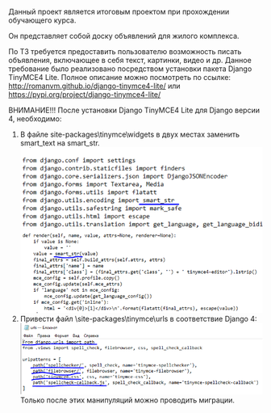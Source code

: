 Данный проект является итоговым проектом при прохождении обучающего курса.

Он представляет собой доску объявлений для жилого комплекса.

По ТЗ требуется предоставить пользователю возможность писать объявления, включающее в себя текст, картинки, видео и др.
Данное требование было реализовано посредством установки пакета Django TinyMCE4 Lite. Полное описание можно посмотреть по ссылке: http://romanvm.github.io/django-tinymce4-lite/ или https://pypi.org/project/django-tinymce4-lite/

ВНИМАНИЕ!!!
После установки Django TinyMCE4 Lite для Django версии 4, необходимо:
1. В файле site-packages\tinymce\widgets в двух местах заменить smart_text на smart_str.
![img.png](img.png)
![img_1.png](img_1.png)
2. Привести файл \site-packages\tinymce\urls в соответствие Django 4:
![img_2.png](img_2.png)
Только после этих манипуляций можно проводить миграции. 